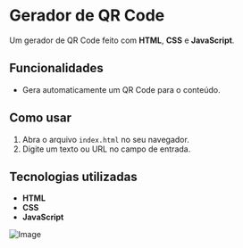 # Gerador de QR Code

Um gerador de QR Code feito com **HTML**, **CSS** e **JavaScript**.

## Funcionalidades

- Gera automaticamente um QR Code para o conteúdo.

## Como usar

1. Abra o arquivo `index.html` no seu navegador.
2. Digite um texto ou URL no campo de entrada.

## Tecnologias utilizadas

- **HTML**
- **CSS**
- **JavaScript**

![Image](https://github.com/user-attachments/assets/5dd87c1b-c700-4645-a851-d8406b22f62d)
